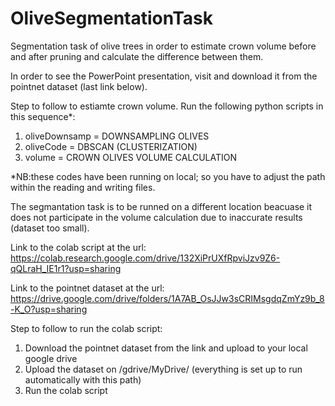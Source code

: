 # OliveSegmentationTask
Segmentation task of olive trees in order to estimate crown volume before and after pruning and calculate the difference between them.

In order to see the PowerPoint presentation, visit and download it from the pointnet dataset (last link below).

Step to follow to estiamte crown volume. Run the following python scripts in this sequence*:
1) oliveDownsamp = DOWNSAMPLING OLIVES
2) oliveCode = DBSCAN (CLUSTERIZATION)
3) volume = CROWN OLIVES VOLUME CALCULATION

*NB:these codes have been running on local; so you have to adjust the path within the reading and writing files.

The segmantation task is to be runned on a different location beacuase it does not participate in the volume calculation due to inaccurate results (dataset too small).

Link to the colab script at the url: https://colab.research.google.com/drive/132XiPrUXfRpviJzv9Z6-qQLraH_IE1r1?usp=sharing

Link to the pointnet dataset at the url: https://drive.google.com/drive/folders/1A7AB_OsJJw3sCRIMsgdqZmYz9b_8-K_O?usp=sharing

Step to follow to run the colab script:
1) Download the pointnet dataset from the link and upload to your local google drive
2) Upload the dataset on /gdrive/MyDrive/ (everything is set up to run automatically with this path)
3) Run the colab script
